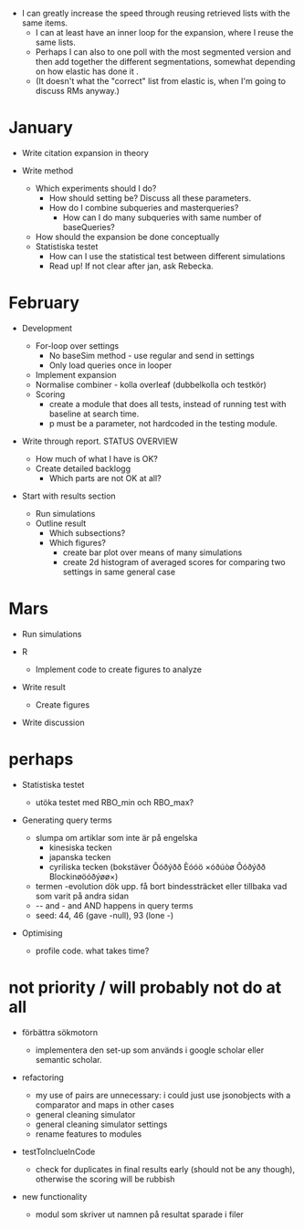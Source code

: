 
* I can greatly increase the speed through reusing retrieved lists with the same items.
    * I can at least have an inner loop for the expansion, where I reuse the same lists. 
    * Perhaps I can also to one poll with the most segmented version and then add together 
    the different segmentations, somewhat depending on how elastic has done it .
    * (It doesn't  what the "correct" list from elastic is, when I'm going to discuss RMs
     anyway.) 

January
========

* Write citation expansion in theory

* Write method
   * Which experiments should I do?
      * How should setting be? Discuss all these parameters.
      * How do I combine subqueries and masterqueries?
         * How can I do many subqueries with same number of baseQueries?
   * How should the expansion be done conceptually
   * Statistiska testet
      * How can I use the statistical test between different simulations
      - Read up! If not clear after jan, ask Rebecka.

February
===

* Development
   * For-loop over settings
      * No baseSim method - use regular and send in settings
      * Only load queries once in looper
   * Implement expansion
   * Normalise combiner - kolla overleaf (dubbelkolla och testkör)
   * Scoring
      * create a module that does all tests, instead of running test with baseline at search time.
      * p must be a parameter, not hardcoded in the testing module.

* Write through report. STATUS OVERVIEW
   * How much of what I have is OK?
   * Create detailed backlogg
      * Which parts are not OK at all?

* Start with results section
   * Run simulations
   * Outline result
      * Which subsections?
      * Which figures?
         * create bar plot over means of many simulations
         * create 2d histogram of averaged scores for comparing two settings in same general case

Mars
===
* Run simulations

* R
   * Implement code to create figures to analyze

* Write result
    * Create figures
       
* Write discussion

perhaps
===
* Statistiska testet
   * utöka testet med RBO_min och RBO_max?
   
* Generating query terms
   * slumpa om artiklar som inte är på engelska
      * kinesiska tecken
      * japanska tecken
      * cyriliska tecken (bokstäver Ôóðýðð Èóóö ×óðúòø Ôóðýðð Blockinøöóðýøø×)
   * termen -evolution dök upp. få bort bindessträcket eller tillbaka vad som varit på andra sidan
   * -- and -  and AND happens in query terms
   * seed: 44, 46 (gave -null), 93 (lone -)
   
* Optimising
   * profile code. what takes time?
   
not priority / will probably not do at all
===

* förbättra sökmotorn
   * implementera den set-up som används i google scholar eller semantic scholar.

* refactoring
   * my use of pairs are unnecessary: i could just use jsonobjects with a comparator and maps in other cases
   * general cleaning simulator
   * general cleaning simulator settings
   * rename features to modules

* testToInclueInCode
   * check for duplicates in final results early (should not be any though), otherwise the scoring will be rubbish

* new functionality
   * modul som skriver ut namnen på resultat sparade i filer

